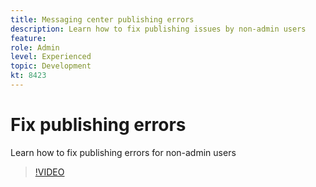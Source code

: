 ```yaml
---
title: Messaging center publishing errors
description: Learn how to fix publishing issues by non-admin users
feature: 
role: Admin
level: Experienced 
topic: Development
kt: 8423
---
```


# Fix publishing errors 

Learn how to fix publishing errors for non-admin users
>[!VIDEO](https://video.tv.adobe.com/v/335979?quality=12)
